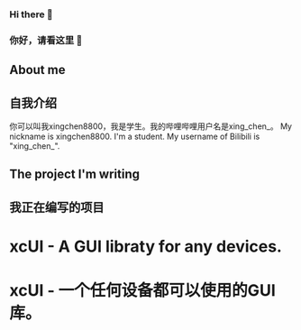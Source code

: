 ### Hi there 👋
### 你好，请看这里 👋
## About me
## 自我介绍
你可以叫我xingchen8800，我是学生。我的哔哩哔哩用户名是xing_chen_。
My nickname is xingchen8800. I'm a student. My username of Bilibili is "xing_chen_".
## The project I'm writing
## 我正在编写的项目
# xcUI - A GUI libraty for any devices.
# xcUI - 一个任何设备都可以使用的GUI库。

<!--
**xingchen8800/xingchen8800** is a ✨ _special_ ✨ repository because its `README.md` (this file) appears on your GitHub profile.

Here are some ideas to get you started:

- 🔭 I’m currently working on ...
- 🌱 I’m currently learning ...
- 👯 I’m looking to collaborate on ...
- 🤔 I’m looking for help with ...
- 💬 Ask me about ...
- 📫 How to reach me: ...
- 😄 Pronouns: ...
- ⚡ Fun fact: ...
-->
